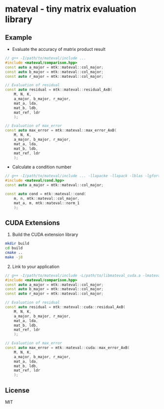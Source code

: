 # mateval - tiny matrix evaluation library

## Example

- Evaluate the accuracy of matrix product result
```cpp
// g++ -I/path/to/mateval/include ...
#include <mateval/comparison.hpp>
const auto a_major = mtk::mateval::col_major;
const auto b_major = mtk::mateval::col_major;
const auto r_major = mtk::mateval::col_major;

// Evaluation of residual
const auto residual = mtk::mateval::residual_AxB(
    M, N, K,
    a_major, b_major, r_major,
    mat_a, lda,
    mat_b, ldb,
    mat_ref, ldr
    );

// Evaluation of max_error
const auto max_error = mtk::mateval::max_error_AxB(
    M, N, K,
    a_major, b_major, r_major,
    mat_a, lda,
    mat_b, ldb,
    mat_ref, ldr
    );
```

- Calculate a condition number
```cpp
// g++ -I/path/to/mateval/include ... -llapacke -llapack -lblas -lgfortran
#include <mateval/cond.hpp>
const auto a_major = mtk::mateval::col_major;

const auto cond = mtk::mateval::cond(
    m, n, mtk::mateval::col_major,
    mat_a, m, mtk::mateval::norm_1
    );
```

## CUDA Extensions
1. Build the CUDA extension library
```bash
mkdir build
cd build
cmake ..
make -j8
```

2. Link to your application
```cpp
// g++ -I/path/to/mateval/include -L/path/to/libmateval_cuda.a -lmateval_cuda ...
#include <mateval/comparison.hpp>
const auto a_major = mtk::mateval::col_major;
const auto b_major = mtk::mateval::col_major;
const auto r_major = mtk::mateval::col_major;

// Evaluation of residual
const auto residual = mtk::mateval::cuda::residual_AxB(
    M, N, K,
    a_major, b_major, r_major,
    mat_a, lda,
    mat_b, ldb,
    mat_ref, ldr
    );

// Evaluation of max_error
const auto max_error = mtk::mateval::cuda::max_error_AxB(
    M, N, K,
    a_major, b_major, r_major,
    mat_a, lda,
    mat_b, ldb,
    mat_ref, ldr
    );
```


## License
MIT
